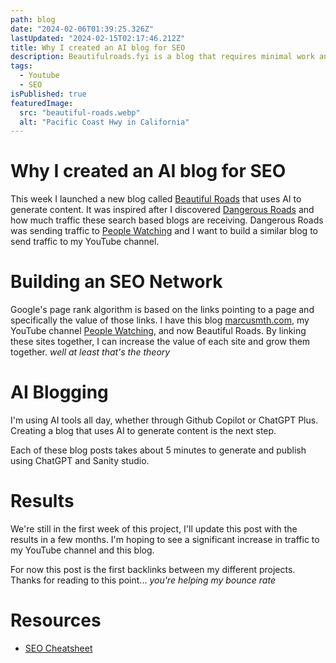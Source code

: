 ```yaml
---
path: blog
date: "2024-02-06T01:39:25.326Z"
lastUpdated: "2024-02-15T02:17:46.212Z"
title: Why I created an AI blog for SEO
description: Beautifulroads.fyi is a blog that requires minimal work and provides outsized returns
tags:
  - Youtube
  - SEO
isPublished: true
featuredImage:
  src: "beautiful-roads.webp"
  alt: "Pacific Coast Hwy in California"
---
```


# Why I created an AI blog for SEO

This week I launched a new blog called [Beautiful Roads](https://beautifulroads.fyi) that uses AI to generate content. It was inspired after I discovered [Dangerous Roads](https://dangerousroads.org) and how much traffic these search based blogs are receiving. Dangerous Roads was sending traffic to [People Watching](https://www.youtube.com/@PeopleWatchingMarcus) and I want to build a similar blog to send traffic to my YouTube channel.

# Building an SEO Network

Google's page rank algorithm is based on the links pointing to a page and specifically the value of those links. I have this blog [marcusmth.com](https://marcusmth.com), my YouTube channel [People Watching](https://www.youtube.com/@PeopleWatchingMarcus), and now Beautiful Roads. By linking these sites together, I can increase the value of each site and grow them together. _well at least that's the theory_

# AI Blogging

I'm using AI tools all day, whether through Github Copilot or ChatGPT Plus. Creating a blog that uses AI to generate content is the next step.

Each of these blog posts takes about 5 minutes to generate and publish using ChatGPT and Sanity studio.

# Results

We're still in the first week of this project, I'll update this post with the results in a few months. I'm hoping to see a significant increase in traffic to my YouTube channel and this blog.

For now this post is the first backlinks between my different projects. Thanks for reading to this point... _you're helping my bounce rate_

# Resources

- [SEO Cheatsheet](/cheatsheet/seo-favorites)
